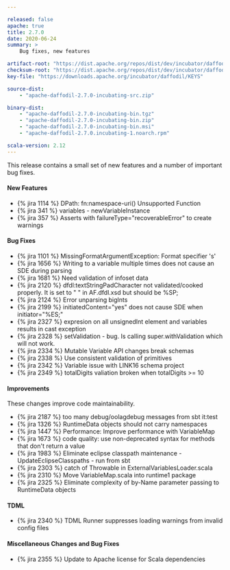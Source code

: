 ```yaml
---

released: false
apache: true
title: 2.7.0
date: 2020-06-24
summary: >
    Bug fixes, new features

artifact-root: "https://dist.apache.org/repos/dist/dev/incubator/daffodil/2.7.0-rc1/"
checksum-root: "https://dist.apache.org/repos/dist/dev/incubator/daffodil/2.7.0-rc1/"
key-file: "https://downloads.apache.org/incubator/daffodil/KEYS"

source-dist:
    - "apache-daffodil-2.7.0-incubating-src.zip"

binary-dist:
    - "apache-daffodil-2.7.0-incubating-bin.tgz"
    - "apache-daffodil-2.7.0-incubating-bin.zip"
    - "apache-daffodil-2.7.0-incubating-bin.msi"
    - "apache-daffodil-2.7.0.incubating-1.noarch.rpm"

scala-version: 2.12
---
```


This release contains a small set of new features and a number of important bug fixes.

#### New Features

* {% jira 1114 %} DPath: fn:namespace-uri() Unsupported Function	
* {% jira 341 %} variables - newVariableInstance	
* {% jira 357 %} Asserts with failureType="recoverableError" to create warnings	

#### Bug Fixes

* {% jira 1101 %} MissingFormatArgumentException: Format specifier 's'	
* {% jira 1656 %} Writing to a variable multiple times does not cause an SDE during parsing	
* {% jira 1681 %} Need validation of infoset data	
* {% jira 2120 %} dfdl:textStringPadCharacter not validated/cooked properly. It is set to " " in AF.dfdl.xsd but should be %SP;	
* {% jira 2124 %} Error unparsing bigInts	
* {% jira 2199 %} initiatedContent="yes" does not cause SDE when initiator="%ES;"	
* {% jira 2327 %} expresion on all unsignedInt element and variables results in cast exception	
* {% jira 2328 %} setValidation - bug. Is calling super.withValidation which will not work. 	
* {% jira 2334 %} Mutable Variable API changes break schemas	
* {% jira 2338 %} Use consistent validation of primitives	
* {% jira 2342 %} Variable issue with LINK16 schema project	
* {% jira 2349 %} totalDigits valiation broken when totalDigits >= 10	

#### Improvements

These changes improve code maintainability.

* {% jira 2187 %} too many debug/oolagdebug messages from sbt it:test	
* {% jira 1326 %} RuntimeData objects should not carry namespaces
* {% jira 1447 %} Performance: Improve performance with VariableMap	
* {% jira 1673 %} code quality: use non-deprecated syntax for methods that don't return a value	
* {% jira 1983 %} Eliminate eclipse classpath maintenance - UpdateEclipseClasspaths - run from sbt	
* {% jira 2303 %} catch of Throwable in ExternalVariablesLoader.scala	
* {% jira 2310 %} Move VariableMap.scala into runtime1 package	
* {% jira 2325 %} Eliminate complexity of by-Name parameter passing to RuntimeData objects	

#### TDML

* {% jira 2340 %} TDML Runner suppresses loading warnings from invalid config files	

#### Miscellaneous Changes and Bug Fixes

* {% jira 2355 %} Update to Apache license for Scala dependencies	


